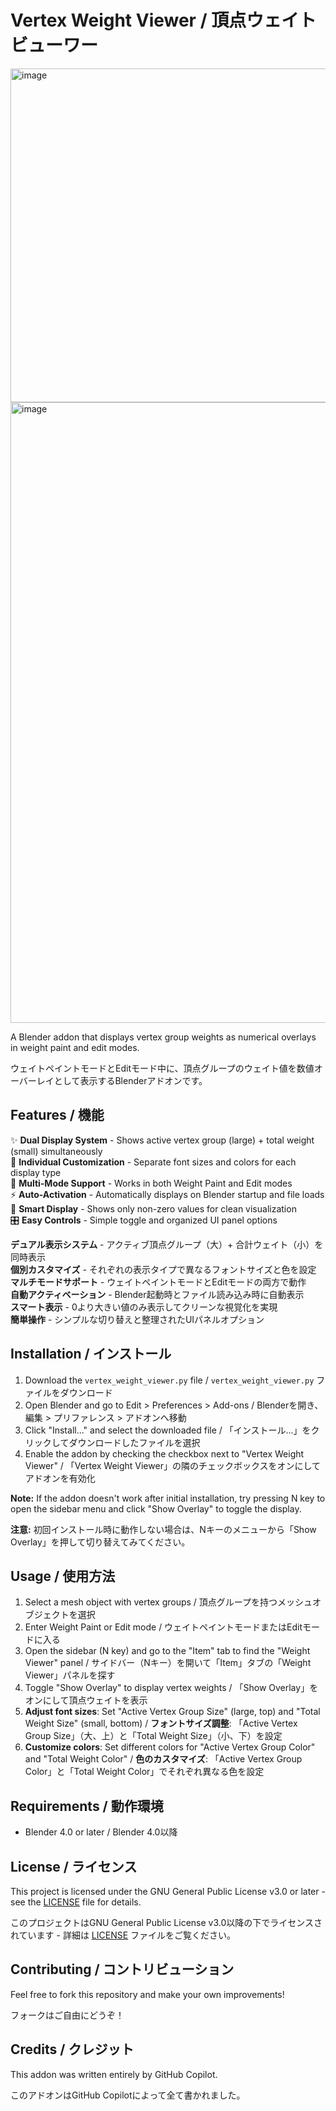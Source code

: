 # Vertex Weight Viewer / 頂点ウェイトビューワー

<img width="795" height="534" alt="image" src="https://github.com/user-attachments/assets/444f6da4-e39b-4b65-bf08-f11a1e847073" />
<img width="1481" height="993" alt="image" src="https://github.com/user-attachments/assets/4cc3563d-85de-45d6-9a4d-c4bbc552b0cd" />

A Blender addon that displays vertex group weights as numerical overlays in weight paint and edit modes.

ウェイトペイントモードとEditモード中に、頂点グループのウェイト値を数値オーバーレイとして表示するBlenderアドオンです。

## Features / 機能

✨ **Dual Display System** - Shows active vertex group (large) + total weight (small) simultaneously  
🎨 **Individual Customization** - Separate font sizes and colors for each display type  
🔄 **Multi-Mode Support** - Works in both Weight Paint and Edit modes  
⚡ **Auto-Activation** - Automatically displays on Blender startup and file loads  
🎯 **Smart Display** - Shows only non-zero values for clean visualization  
🎛️ **Easy Controls** - Simple toggle and organized UI panel options

**デュアル表示システム** - アクティブ頂点グループ（大）+ 合計ウェイト（小）を同時表示  
**個別カスタマイズ** - それぞれの表示タイプで異なるフォントサイズと色を設定  
**マルチモードサポート** - ウェイトペイントモードとEditモードの両方で動作  
**自動アクティベーション** - Blender起動時とファイル読み込み時に自動表示  
**スマート表示** - 0より大きい値のみ表示してクリーンな視覚化を実現  
**簡単操作** - シンプルな切り替えと整理されたUIパネルオプション

## Installation / インストール

1. Download the `vertex_weight_viewer.py` file / `vertex_weight_viewer.py` ファイルをダウンロード
2. Open Blender and go to Edit > Preferences > Add-ons / Blenderを開き、編集 > プリファレンス > アドオンへ移動
3. Click "Install..." and select the downloaded file / 「インストール...」をクリックしてダウンロードしたファイルを選択
4. Enable the addon by checking the checkbox next to "Vertex Weight Viewer" / 「Vertex Weight Viewer」の隣のチェックボックスをオンにしてアドオンを有効化

**Note:** If the addon doesn't work after initial installation, try pressing N key to open the sidebar menu and click "Show Overlay" to toggle the display.

**注意:** 初回インストール時に動作しない場合は、Nキーのメニューから「Show Overlay」を押して切り替えてみてください。

## Usage / 使用方法

1. Select a mesh object with vertex groups / 頂点グループを持つメッシュオブジェクトを選択
2. Enter Weight Paint or Edit mode / ウェイトペイントモードまたはEditモードに入る
3. Open the sidebar (N key) and go to the "Item" tab to find the "Weight Viewer" panel / サイドバー（Nキー）を開いて「Item」タブの「Weight Viewer」パネルを探す
4. Toggle "Show Overlay" to display vertex weights / 「Show Overlay」をオンにして頂点ウェイトを表示
5. **Adjust font sizes**: Set "Active Vertex Group Size" (large, top) and "Total Weight Size" (small, bottom) / **フォントサイズ調整**: 「Active Vertex Group Size」（大、上）と「Total Weight Size」（小、下）を設定
6. **Customize colors**: Set different colors for "Active Vertex Group Color" and "Total Weight Color" / **色のカスタマイズ**: 「Active Vertex Group Color」と「Total Weight Color」でそれぞれ異なる色を設定

## Requirements / 動作環境

- Blender 4.0 or later / Blender 4.0以降

## License / ライセンス

This project is licensed under the GNU General Public License v3.0 or later - see the [LICENSE](LICENSE) file for details.

このプロジェクトはGNU General Public License v3.0以降の下でライセンスされています - 詳細は [LICENSE](LICENSE) ファイルをご覧ください。

## Contributing / コントリビューション

Feel free to fork this repository and make your own improvements!

フォークはご自由にどうぞ！

## Credits / クレジット

This addon was written entirely by GitHub Copilot.

このアドオンはGitHub Copilotによって全て書かれました。
